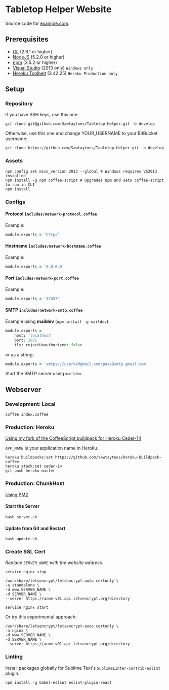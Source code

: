 # Tabletop Helper Website

<!-- WEBSITE DOESN'T EXIST YET -->
Source code for [example.com](http://example.com).

## Prerequisites

- [Git](http://www.git-scm.com/downloads) (2.6.1 or higher)
- [NodeJS](https://nodejs.org/en/download/) (5.2.0 or higher)
- [npm](https://docs.npmjs.com/) (3.5.2 or higher)
- [Visual Studio](https://www.microsoft.com/en-us/download/details.aspx?id=48131) (2013 only) `Windows only`
- [Heroku Toolbelt](https://toolbelt.heroku.com/) (3.42.25) `Heroku Production only`

## Setup

### Repository

If you have SSH keys, use this one:
```shell
git clone git@github.com:Sawtaytoes/Tabletop-Helper.git -b develop
```

Otherwise, use this one and change YOUR_USERNAME to your BitBucket username:
```shell
git clone https://github.com/Sawtaytoes/Tabletop-Helper.git -b develop
```


### Assets

```shell
npm config set msvs_version 2013 --global # Windows requires VS2013 installed
npm install -g npm coffee-script # Upgrades npm and sets coffee-script to run in CLI
npm install
```


### Configs

#### Protocol `includes/network-protocol.coffee`

Example:
```coffee
module.exports = 'https'
```

#### Hostname `includes/network-hostname.coffee`

Example:
```coffee
module.exports = '0.0.0.0'
```

#### Port `includes/network-port.coffee`

Example:
```coffee
module.exports = '37457'
```

#### SMTP `includes/network-smtp.coffee`

Example using **maildev** (`npm install -g maildev`):

```coffee
module.exports =
    host: 'localhost'
    port: 1025
    tls: rejectUnauthorized: false
```

or as a string:

```coffee
module.exports = 'smtps://user%40gmail.com:pass@smtp.gmail.com'
```

Start the SMTP server using `maildev`.

## Webserver

### Development: Local

```shell
coffee index.coffee
```


### Production: Heroku

[Using my fork of the CoffeeScript buildpack for Heroku Ceder-14](https://github.com/sawtaytoes/heroku-buildpack-coffee)

`APP_NAME` is your application name in Heroku.

```shell
heroku buildpacks:set https://github.com/sawtaytoes/heroku-buildpack-coffee
heroku stack:set cedar-14
git push heroku master
```


### Production: ChunkHost

[Using PM2](http://pm2.keymetrics.io/)

#### Start the Server

```shell
bash server.sh
```

#### Update from Git and Restart

```shell
bash update.sh
```

### Create SSL Cert

_Replace `SERVER_NAME` with the website address._

```shell
service nginx stop

/usr/share/letsencrypt/letsencrypt-auto certonly \
-a standalone \
-d www.SERVER_NAME \
-d SERVER_NAME \
--server https://acme-v01.api.letsencrypt.org/directory

service nginx start
```

Or try this experimental approach:

```shell
/usr/share/letsencrypt/letsencrypt-auto certonly \
-a nginx \
-d www.SERVER_NAME \
-d SERVER_NAME \
--server https://acme-v01.api.letsencrypt.org/directory
```


### Linting

Install packages globally for Sublime Text's `SublimeLinter-contrib-eslint` plugin.

```shell
npm install -g babel-eslint eslint-plugin-react
```
